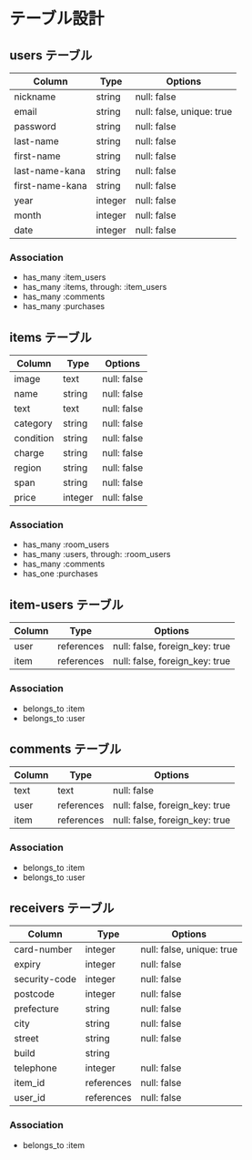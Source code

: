 # テーブル設計

## users テーブル

| Column          | Type    | Options     |
| --------------- | ------- | ----------- |
| nickname        | string  | null: false |
| email           | string  | null: false, unique: true |
| password        | string  | null: false |
| last-name       | string  | null: false |
| first-name      | string  | null: false |
| last-name-kana  | string  | null: false |
| first-name-kana | string  | null: false |
| year            | integer | null: false |
| month           | integer | null: false |
| date            | integer | null: false |


### Association

- has_many :item_users
- has_many :items, through: :item_users
- has_many :comments
- has_many :purchases

## items テーブル

| Column    | Type    | Options     |
| --------- | ------- | ----------- |
| image     | text    | null: false |
| name      | string  | null: false |
| text      | text    | null: false |
| category  | string  | null: false |
| condition | string  | null: false |
| charge    | string  | null: false |
| region    | string  | null: false |
| span      | string  | null: false |
| price     | integer | null: false |

### Association

- has_many :room_users
- has_many :users, through: :room_users
- has_many :comments
- has_one :purchases

## item-users テーブル

| Column | Type       | Options                        |
| ------ | ---------- | ------------------------------ |
| user   | references | null: false, foreign_key: true |
| item   | references | null: false, foreign_key: true |

### Association

- belongs_to :item
- belongs_to :user

## comments テーブル

| Column  | Type       | Options                        |
| ------- | ---------- | ------------------------------ |
| text    | text       | null: false                    |
| user    | references | null: false, foreign_key: true |
| item    | references | null: false, foreign_key: true |

### Association

- belongs_to :item
- belongs_to :user


## receivers テーブル

| Column        | Type       | Options     |
| ------------- | ---------- | ----------- |
| card-number   | integer    | null: false, unique: true |
| expiry        | integer    | null: false |
| security-code | integer    | null: false |
| postcode      | integer    | null: false |
| prefecture    | string     | null: false |
| city          | string     | null: false |
| street        | string     | null: false |
| build         | string     |             |
| telephone     | integer    | null: false |
| item_id       | references | null: false |
| user_id       | references | null: false |



### Association

- belongs_to :item